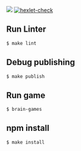 <a href="https://codeclimate.com/github/codeclimate/codeclimate/maintainability"><img src="https://api.codeclimate.com/v1/badges/a99a88d28ad37a79dbf6/maintainability" /></a>
[![hexlet-check](https://github.com/danilaprokoshev/frontend-project-lvl1/workflows/hexlet-check/badge.svg)](https://github.com/danilaprokoshev/frontend-project-lvl1/actions)

## Run Linter

```sh
$ make lint
```

## Debug publishing

```sh
$ make publish
``` 

## Run game

```sh
$ brain-games
```

## npm install

```sh
$ make install
```
